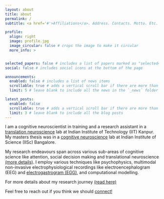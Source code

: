 ```yaml
---
layout: about
title: about
permalink: /
subtitle: <a href='#'>Affiliations</a>. Address. Contacts. Motto. Etc.

profile:
  align: right
  image: profile.jpg
  image_circular: false # crops the image to make it circular
  more_info: >


selected_papers: false # includes a list of papers marked as "selected={true}"
social: false # includes social icons at the bottom of the page

announcements:
  enabled: false # includes a list of news items
  scrollable: true # adds a vertical scroll bar if there are more than 3 news items
  limit: 5 # leave blank to include all the news in the `_news` folder

latest_posts:
  enabled: false
  scrollable: true # adds a vertical scroll bar if there are more than 3 new posts items
  limit: 3 # leave blank to include all the blog posts
---
```


I am a cognitive neuroscientist in training and a research assistant in a [translation neuroscience](https://sites.google.com/view/transit-lab) lab at Indian Institute of Technology (IIT) Kanpur. My masters thesis was in a [cognitive neuroscience](https://cns.iisc.ac.in/sridhar/index.html) lab at Indian Institute of Science (IISc) Bangalore. 

My research endeavours span across various sub-areas of cognitive science like attention, social decision making and translational neuroscience [(more details)](https://sanket-dse.github.io/al-folio_sanket/projects/). I employ various techniques like psychophysics, multimodal non-invasive electrophysiological recordings like electroencephalogram (EEG) and [electrogastrogram (EGG)](https://pmc.ncbi.nlm.nih.gov/articles/PMC3548127/), and computational modelling.

For more details about my research journey [(read here)](https://sanket-dse.github.io/al-folio_sanket/blog/)

Feel free to reach out if you think we should [connect!](https://www.linkedin.com/in/sanket-houde-neuroscience/)


